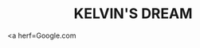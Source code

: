 </HTML>

<HEAD>
<TITLE> KELVIN WORKS </TITLE>
</HEAD>

<BODY>
<H1> <B> <CENTER> KELVIN'S DREAM</H1></B></CENTER>



<a herf=</a>Google.com










</BODY>
</HTML>













































